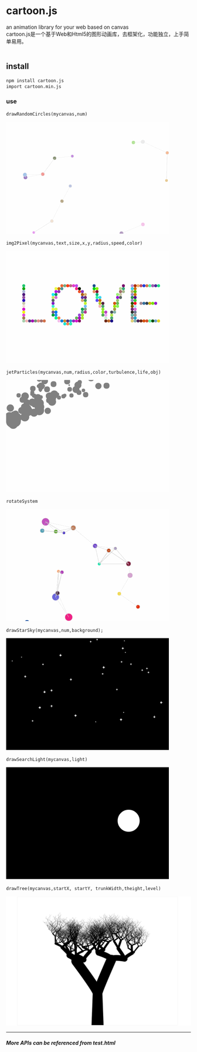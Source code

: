 # cartoon.js
an animation library for your web based on canvas</br>
cartoon.js是一个基于Web和Html5的图形动画库，去框架化，功能独立，上手简单易用。</br>
</br>

## install
```
npm install cartoon.js
import cartoon.min.js
```
### use
```
drawRandomCircles(mycanvas,num)
```
![examples](./examples/randomCircles.gif "example1") 
```
img2Pixel(mycanvas,text,size,x,y,radius,speed,color)
```
![examples](./examples/img2Pixel.gif "example2")

```
jetParticles(mycanvas,num,radius,color,turbulence,life,obj)
```
![examples](./examples/particles.gif "example3")
```
rotateSystem
```
![examples](./examples/rotateSystem.gif "example4")
```
drawStarSky(mycanvas,num,background);
```
![examples](./examples/starsky.gif "example5")
```
drawSearchLight(mycanvas,light)
```
![examples](./examples/searchlight.gif "example6")
```
drawTree(mycanvas,startX, startY, trunkWidth,theight,level)
```
![examples](./examples/tree.png "example7")

---------------------------------------------------
##### More APIs can be referenced from test.html

